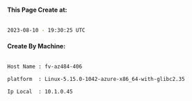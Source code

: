 
   
#### This Page Create at:

```bash

2023-08-10 - 19:30:25 UTC

```

#### Create By Machine:

```bash

Host Name : fv-az484-406

platform  : Linux-5.15.0-1042-azure-x86_64-with-glibc2.35

Ip Local  : 10.1.0.45

```

